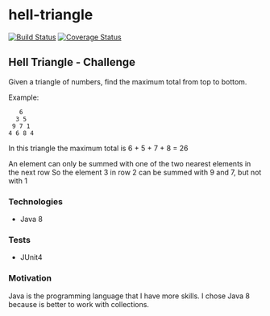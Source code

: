 # hell-triangle

[![Build Status](https://travis-ci.org/deroldo/hell-triangle.svg?branch=master)](https://travis-ci.org/deroldo/hell-triangle)
[![Coverage Status](https://coveralls.io/repos/github/deroldo/hell-triangle/badge.svg)](https://coveralls.io/github/deroldo/hell-triangle)

## Hell Triangle - Challenge
Given a triangle of numbers, find the maximum total from top to bottom.

Example:
```
   6
  3 5
 9 7 1
4 6 8 4 
```

In this triangle the maximum total is 6 + 5 + 7 + 8 = 26

An element can only be summed with one of the two nearest elements in the next row
So the element 3 in row 2 can be summed with 9 and 7, but not with 1

### Technologies
- Java 8

### Tests
- JUnit4

### Motivation
Java is the programming language that I have more skills.
I chose Java 8 because is better to work with collections.

